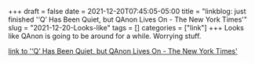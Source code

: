+++draft = falsedate = 2021-12-20T07:45:05-05:00title = "linkblog: just finished '‘Q’ Has Been Quiet, but QAnon Lives On - The New York Times'"slug = "2021-12-20-Looks-like"tags = []categories = ["link"]+++Looks like QAnon is going to be around for a while. Worrying stuff. [link to '‘Q’ Has Been Quiet, but QAnon Lives On - The New York Times'](https://www.nytimes.com/2021/12/20/technology/qanon-conspiracy-movement.html)